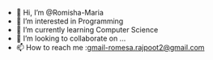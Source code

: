 - 👋 Hi, I’m @Romisha-Maria
- 👀 I’m interested in Programming 
- 🌱 I’m currently learning Computer Science 
- 💞️ I’m looking to collaborate on ...
- 📫 How to reach me :gmail-romesa.rajpoot2@gmail.com

<!---
Romisha-Maria/Romisha-Maria is a ✨ special ✨ repository because its `README.md` (this file) appears on your GitHub profile.
You can click the Preview link to take a look at your changes.
--->
